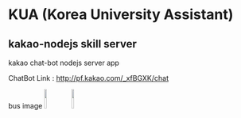 # KUA (Korea University Assistant)
## kakao-nodejs skill server
kakao chat-bot nodejs server app

ChatBot Link : http://pf.kakao.com/_xfBGXK/chat

bus image 
<img src="https://user-images.githubusercontent.com/70839563/103677352-8432b780-4fc5-11eb-9fa2-59e2164ab2a6.jpg" width="10%"></img>
<img src="https://user-images.githubusercontent.com/70839563/104166739-976ada80-543e-11eb-82ac-f435260f6e93.jpg" width="10%"></img>

